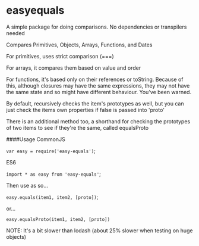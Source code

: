 # easyequals
A simple package for doing comparisons. No dependencies or transpilers needed

Compares Primitives, Objects, Arrays, Functions, and Dates

For primitives, uses strict comparison (===)

For arrays, it compares them based on value and order

For functions, it's based only on their references or toString. Because of this, although closures may have the same expressions, they may not have the same state and so might have different behaviour. You've been warned.

By default, recursively checks the item's prototypes as well, but you can just check the items own properties if false is passed into 'proto'

There is an additional method too, a shorthand for checking the prototypes of two items to see if they're the same, called equalsProto

####Usage
CommonJS

`var easy = require('easy-equals')`;

ES6

`import * as easy from 'easy-equals'`;

Then use as so...

`easy.equals(item1, item2, [proto])`;

or...

`easy.equalsProto(item1, item2, [proto])`


NOTE: It's a bit slower than lodash (about 25% slower when testing on huge objects)
